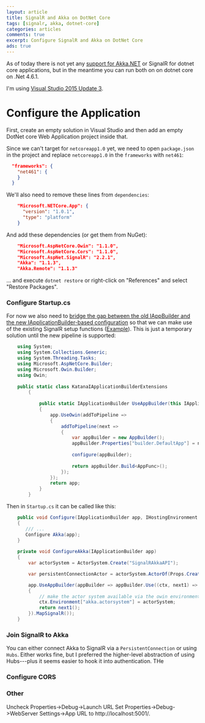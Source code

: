 ```yaml
---
layout: article
title: SignalR and Akka on DotNet Core
tags: [signalr, akka, dotnet-core]
categories: articles
comments: true
excerpt: Configure SignalR and Akka on DotNet Core 
ads: true
---
```


As of today there is not yet any [support for Akka.NET](http://www.aaronstannard.com/dotnetcore-boil-ocean/) 
or SignalR for dotnet core applications, but in the meantime you can
run both on on dotnet core on .Net 4.6.1.

I'm using [Visual Studio 2015 Update 3](https://www.visualstudio.com/en-us/news/releasenotes/vs2015-update3-vs).

# Configure the Application

First, create an empty solution in Visual Studio and then
add an empty DotNet core Web Application project inside that.

Since we can't target for `netcoreapp1.0` yet, we need to open
`package.json` in the project and replace `netcoreapp1.0` 
in the `frameworks` with `net461`:

```json
  "frameworks": {
    "net461": {
    }
  }
```
 
We'll also need to remove these lines from `dependencies`:  

```json
    "Microsoft.NETCore.App": {
      "version": "1.0.1",
      "type": "platform"
    }
```    

And add these dependencies (or get them from NuGet):

```json
    "Microsoft.AspNetCore.Owin": "1.1.0",
    "Microsoft.AspNetCore.Cors": "1.1.0",   
    "Microsoft.AspNet.SignalR": "2.2.1",    
    "Akka": "1.1.3",
    "Akka.Remote": "1.1.3"
```

... and execute `dotnet restore` or right-click on "References" and 
select "Restore Packages".

### Configure Startup.cs

For now we also need to [bridge the gap between the old IAppBuilder and the new
IApplicationBuilder-based configuration](https://blogs.msdn.microsoft.com/webdev/2014/11/14/katana-asp-net-5-and-bridging-the-gap/)
so that we can make use of the existing SignalR setup functions ([Example](https://github.com/aspnet/Entropy/blob/dev/samples/Owin.IAppBuilderBridge/KAppBuilderExtensions.cs)).
This is just a temporary solution until the new pipeline is supported:

```C#
    using System;
    using System.Collections.Generic;
    using System.Threading.Tasks;
    using Microsoft.AspNetCore.Builder;
    using Microsoft.Owin.Builder;
    using Owin;
    
    public static class KatanaIApplicationBuilderExtensions
        {
            
            public static IApplicationBuilder UseAppBuilder(this IApplicationBuilder app, Action<IAppBuilder> configure)
            {
                app.UseOwin(addToPipeline =>
                {
                    addToPipeline(next =>
                    {
                        var appBuilder = new AppBuilder();
                        appBuilder.Properties["builder.DefaultApp"] = next;
    
                        configure(appBuilder);
    
                        return appBuilder.Build<AppFunc>();
                    });
                });
                return app;
            }
        }
```

Then in `Startup.cs` it can be called like this:

```C#
    public void Configure(IApplicationBuilder app, IHostingEnvironment env, ILoggerFactory loggerFactory)
    {
       /// ...
       Configure Akka(app);
    }
    
    private void ConfigureAkka(IApplicationBuilder app)
    {
        var actorSystem = ActorSystem.Create("SignalRAkkaAPI");

        var persistentConnectionActor = actorSystem.ActorOf(Props.Create(() => new SignalRActor()), "signalRActor");

        app.UseAppBuilder(appBuilder => appBuilder.Use((ctx, next1) =>
        {
            // make the actor system available via the owin environment
            ctx.Environment["akka.actorsystem"] = actorSystem;
            return next1();
        }).MapSignalR());
    }
```

### Join SignalR to Akka

You can either connect Akka to SignalR via a `PersistentConnection` or 
using `Hubs`.  Either works fine, but I preferred the higher-level
abstraction of using Hubs---plus it seems easier to hook it into 
authentication.  THe 

### Configure CORS




### Other 

Uncheck Properties->Debug->Launch URL
Set Properties->Debug->WebServer Settings->App URL to http://localhost:5001/.
